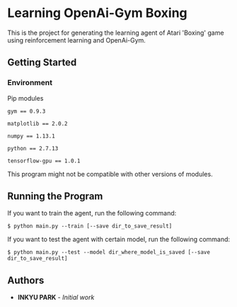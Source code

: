 # Learning OpenAi-Gym Boxing

This is the project for generating the learning agent of Atari 'Boxing' game using reinforcement learning and OpenAi-Gym.

## Getting Started

### Environment

Pip modules

```
gym == 0.9.3

matplotlib == 2.0.2

numpy == 1.13.1

python == 2.7.13

tensorflow-gpu == 1.0.1
```

This program might not be compatible with other versions of modules.

## Running the Program

If you want to train the agent, run the following command:
```
$ python main.py --train [--save dir_to_save_result]
```

If you want to test the agent with certain model, run the following command:
```
$ python main.py --test --model dir_where_model_is_saved [--save dir_to_save_result]
```

## Authors

* **INKYU PARK** - *Initial work*
